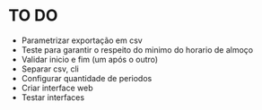# TO DO
- Parametrizar exportação em csv
- Teste para garantir o respeito do minimo do horario de almoço
- Validar inicio e fim (um após o outro)
- Separar csv, cli
- Configurar quantidade de periodos
- Criar interface web
- Testar interfaces